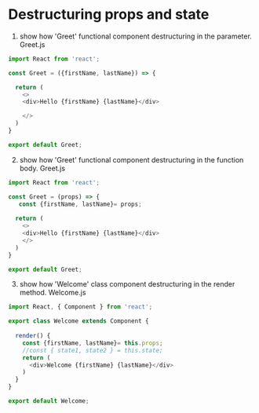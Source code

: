 # Destructuring props and state



1. show how 'Greet' functional component destructuring in the parameter.
Greet.js   
```js 
import React from 'react';

const Greet = ({firstName, lastName}) => {

  return (
    <>
    <div>Hello {firstName} {lastName}</div>

    </>
  )
} 

export default Greet;
```

2. show how 'Greet' functional component destructuring in the function body.
Greet.js   
```js 
import React from 'react';

const Greet = (props) => {
   const {firstName, lastName}= props;
 
  return (
    <>
    <div>Hello {firstName} {lastName}</div>
    </>
  )
} 

export default Greet;
```

3. show how 'Welcome' class component destructuring in the render method.
Welcome.js   
```js 
import React, { Component } from 'react';

export class Welcome extends Component {
    
  render() {
    const {firstName, lastName}= this.props; 
    //const { state1, state2 } = this.state;
    return (
      <div>Welcome {firstName} {lastName}</div>
    )
  }
}

export default Welcome;
```
